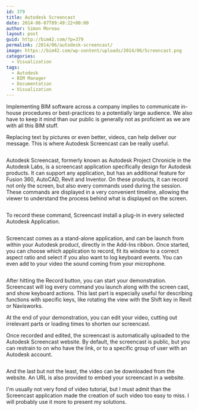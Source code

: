 ```yaml
---
id: 379
title: Autodesk Screencast
date: 2014-06-07T09:49:22+00:00
author: Simon Moreau
layout: post
guid: http://bim42.com/?p=379
permalink: /2014/06/autodesk-screencast/
image: https://bim42.com/wp-content/uploads/2014/06/Screencast.png
categories:
  - Visualization
tags:
  - Autodesk
  - BIM Manager
  - Documentation
  - Visualization
---
```

Implementing BIM software across a company implies to communicate in-house procedures or best-practices to a potentially large audience. We also have to keep it mind than our public is generally not as proficient as we are with all this BIM stuff.

Replacing text by pictures or even better, videos, can help deliver our message. This is where Autodesk Screencast can be really useful.

![<img class="aligncenter wp-image-385 size-full" src="http://bim42.com/wp-content/uploads/2014/06/Screencast.png" alt="Screencast" width="800" height="102" srcset="https://bim42.com/wp-content/uploads/2014/06/Screencast.png 800w, https://bim42.com/wp-content/uploads/2014/06/Screencast-300x38.png 300w, https://bim42.com/wp-content/uploads/2014/06/Screencast-500x63.png 500w" sizes="(max-width: 800px) 100vw, 800px" />](http://bim42.com/wp-content/uploads/2014/06/Screencast.png)

Autodesk Screencast, formerly known as Autodesk Project Chronicle in the Autodesk Labs, is a screencast application specifically design for Autodesk products. It can support any application, but has an additional feature for Fusion 360, AutoCAD, Revit and Inventor. On these products, it can record not only the screen, but also every commands used during the session. These commands are displayed in a very convenient timeline, allowing the viewer to understand the process behind what is displayed on the screen.

![<img class="aligncenter wp-image-382 size-full" src="http://bim42.com/wp-content/uploads/2014/06/timeline1.png" alt="Timeline" width="960" height="167" srcset="https://bim42.com/wp-content/uploads/2014/06/timeline1.png 960w, https://bim42.com/wp-content/uploads/2014/06/timeline1-300x52.png 300w, https://bim42.com/wp-content/uploads/2014/06/timeline1-500x86.png 500w" sizes="(max-width: 960px) 100vw, 960px" />](http://bim42.com/wp-content/uploads/2014/06/timeline1.png)

To record these command, Screencast install a plug-in in every selected Autodesk Application.

![<img class="aligncenter wp-image-383 size-full" src="http://bim42.com/wp-content/uploads/2014/06/Installation.png" alt="Installation" width="426" height="183" srcset="https://bim42.com/wp-content/uploads/2014/06/Installation.png 426w, https://bim42.com/wp-content/uploads/2014/06/Installation-300x128.png 300w" sizes="(max-width: 426px) 100vw, 426px" />](http://bim42.com/wp-content/uploads/2014/06/Installation.png)

Screencast comes as a stand-alone application, and can be launch from within your Autodesk product, directly in the Add-Ins ribbon. Once started, you can choose which application to record, fit its window to a correct aspect ratio and select if you also want to log keyboard events. You can even add to your video the sound coming from your microphone.

![<img class="aligncenter wp-image-384 size-full" src="http://bim42.com/wp-content/uploads/2014/06/Interface.png" alt="Interface" width="449" height="435" srcset="https://bim42.com/wp-content/uploads/2014/06/Interface.png 449w, https://bim42.com/wp-content/uploads/2014/06/Interface-300x290.png 300w, https://bim42.com/wp-content/uploads/2014/06/Interface-309x300.png 309w" sizes="(max-width: 449px) 100vw, 449px" />](http://bim42.com/wp-content/uploads/2014/06/Interface.png)

After hitting the Record button, you can start your demonstration. Screencast will log every command you launch along with the screen cast, and show keyboard actions. This last part is especially useful for describing functions with specific keys, like rotating the view with the Shift key in Revit or Navisworks.

At the end of your demonstration, you can edit your video, cutting out irrelevant parts or loading times to shorten our screencast.

Once recorded and edited, the screencast is automatically uploaded to the Autodesk Screencast website. By default, the screencast is public, but you can restrain to on who have the link, or to a specific group of user with an Autodesk account.

![<img class="aligncenter wp-image-387 size-full" src="http://bim42.com/wp-content/uploads/2014/06/MyScreencasts.png" alt="MyScreencasts" width="933" height="122" srcset="https://bim42.com/wp-content/uploads/2014/06/MyScreencasts.png 933w, https://bim42.com/wp-content/uploads/2014/06/MyScreencasts-300x39.png 300w, https://bim42.com/wp-content/uploads/2014/06/MyScreencasts-500x65.png 500w" sizes="(max-width: 933px) 100vw, 933px" />](http://bim42.com/wp-content/uploads/2014/06/MyScreencasts.png)

And the last but not the least, the video can be downloaded from the website. An URL is also provided to embed your screencast in a website.

I'm usually not very fond of video tutorial, but I must admit than the Screencast application made the creation of such video too easy to miss. I will probably use it more to present my solutions.